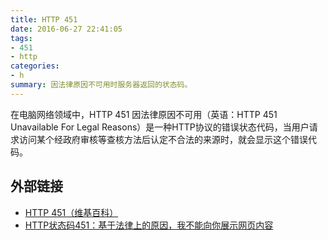 ```yaml
---
title: HTTP 451
date: 2016-06-27 22:41:05
tags:
- 451
- http
categories:
- h
summary: 因法律原因不可用时服务器返回的状态码。
---
```

在电脑网络领域中，HTTP 451 因法律原因不可用（英语：HTTP 451 Unavailable For Legal Reasons）是一种HTTP协议的错误状态代码，当用户请求访问某个经政府审核等查核方法后认定不合法的来源时，就会显示这个错误代码。

## 外部链接

- [HTTP 451（维基百科）](https://zh.wikipedia.org/zh/HTTP_451)
- [HTTP状态码451：基于法律上的原因，我不能向你展示网页内容](https://zhuanlan.zhihu.com/p/21432458)
